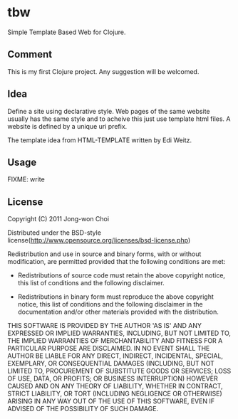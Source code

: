 # tbw

Simple Template Based Web for Clojure.

## Comment
This is my first Clojure project. Any suggestion will be welcomed.

## Idea
Define a site using declarative style.
Web pages of the same website usually has the same style and to acheive this just use template html files.
A website is defined by a unique uri prefix.

The template idea from HTML-TEMPLATE written by Edi Weitz.

## Usage

FIXME: write

## License

Copyright (C) 2011 Jong-won Choi

Distributed under the BSD-style license(http://www.opensource.org/licenses/bsd-license.php)

Redistribution and use in source and binary forms, with or without
modification, are permitted provided that the following conditions
are met:

  * Redistributions of source code must retain the above copyright
    notice, this list of conditions and the following disclaimer.

  * Redistributions in binary form must reproduce the above
    copyright notice, this list of conditions and the following
    disclaimer in the documentation and/or other materials
    provided with the distribution.

THIS SOFTWARE IS PROVIDED BY THE AUTHOR 'AS IS' AND ANY EXPRESSED
OR IMPLIED WARRANTIES, INCLUDING, BUT NOT LIMITED TO, THE IMPLIED
WARRANTIES OF MERCHANTABILITY AND FITNESS FOR A PARTICULAR PURPOSE
ARE DISCLAIMED.  IN NO EVENT SHALL THE AUTHOR BE LIABLE FOR ANY
DIRECT, INDIRECT, INCIDENTAL, SPECIAL, EXEMPLARY, OR CONSEQUENTIAL
DAMAGES (INCLUDING, BUT NOT LIMITED TO, PROCUREMENT OF SUBSTITUTE
GOODS OR SERVICES; LOSS OF USE, DATA, OR PROFITS; OR BUSINESS
INTERRUPTION) HOWEVER CAUSED AND ON ANY THEORY OF LIABILITY,
WHETHER IN CONTRACT, STRICT LIABILITY, OR TORT (INCLUDING
NEGLIGENCE OR OTHERWISE) ARISING IN ANY WAY OUT OF THE USE OF THIS
SOFTWARE, EVEN IF ADVISED OF THE POSSIBILITY OF SUCH DAMAGE.
